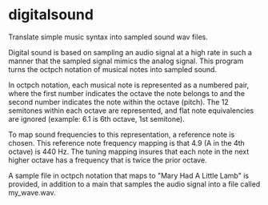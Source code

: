 # digitalsound
Translate simple music syntax into sampled sound wav files.

Digital sound is based on sampling an audio signal at a high rate in such a manner that the sampled signal mimics the analog signal. This program turns the octpch notation of musical notes into sampled sound.

In octpch notation, each musical note is represented as a numbered pair, where the first number indicates the octave the note belongs to and the second number indicates the note within the octave (pitch). The 12 semitones within each octave are represented, and flat note equivalencies are ignored (example: 6.1 is 6th octave, 1st semitone).

To map sound frequencies to this representation, a reference note is chosen. This reference note frequency mapping is that 4.9 (A in the 4th octave) is 440 Hz. The tuning mapping insures that each note in the next higher octave has a frequency that is twice the prior octave.

A sample file in octpch notation that maps to "Mary Had A Little Lamb" is provided, in addition to a main that samples the audio signal into a file called my_wave.wav.
